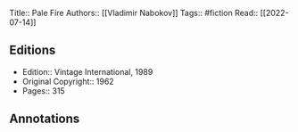 Title:: Pale Fire
Authors:: [[Vladimir Nabokov]]
Tags:: #fiction 
Read:: [[2022-07-14]]

## Editions
- Edition:: Vintage International, 1989
- Original Copyright:: 1962
- Pages:: 315

## Annotations
